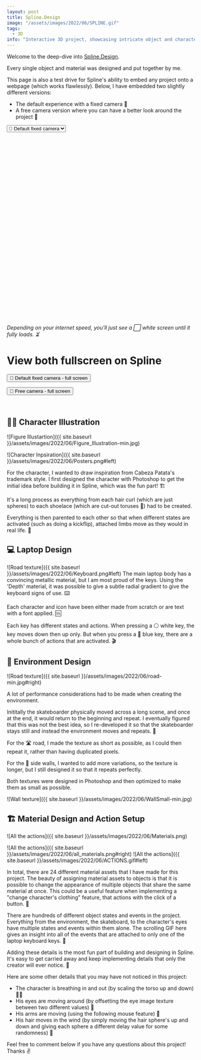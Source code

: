 ```yaml
---
layout: post
title: Spline.Design
image: "/assets/images/2022/06/SPLINE.gif"
tags:
  - 3D
info: "Interactive 3D project, showcasing intricate object and character design within a dynamic, repeating environment. "
---
```


Welcome to the deep-dive into <a href="https://spline.design/Spline" target="_blank">Spline.Design</a>.

Every single object and material was designed and put together by me.

This page is also a test drive for Spline's ability to embed any project onto a webpage (which works flawlessly). Below, I have embedded two slightly different versions:

- The default experience with a fixed camera 🎥
- A free camera version where you can have a better look around the project 🤳

<select style="display: block" class="switcher">
  <option value="https://my.spline.design/interactiveskategamefixedcameracopy-2eef31cd1fa496f59c19882a0bf05d58/">🎥 Default fixed camera</option>
  <option value="https://my.spline.design/interactiveskategamefreecamera-8f745fa3973cd555a32b2922ad9750cb/">🤳 Free camera </option>
</select>

<iframe class="switch-target" frameborder='0' width='100%' height='500px' allowfullscreen src="" scrolling="no"></iframe>

_Depending on your internet speed, you'll just see a ⬜️ white screen until it fully loads. ⏳_

# View both fullscreen on Spline

<form action="https://my.spline.design/interactiveskategamefixedcameracopy-2eef31cd1fa496f59c19882a0bf05d58/" target="_blank">
    <input type="submit" value="🎥 Default fixed camera - full screen" />
</form>

<form action="https://my.spline.design/interactiveskategamefreecamera-8f745fa3973cd555a32b2922ad9750cb/" target="_blank">
    <input type="submit" value="🤳 Free camera - full screen" />
</form>

<br>

## 🧍‍♂️ Character Illustration

![Figure Illustartion]({{ site.baseurl }}/assets/images/2022/06/Figure_Illustration-min.jpg)

![Character Inpsiration]({{ site.baseurl }}/assets/images/2022/06/Posters.png#left)

For the character, I wanted to draw inspiration from Cabeza Patata's trademark style. I first designed the character with Photoshop to get the initial idea before building it in Spline, which was the fun part! 🏗

It's a long process as everything from each hair curl (which are just spheres) to each shoelace (which are cut-out toruses 🍩) had to be created.

Everything is then parented to each other so that when different states are activated (such as doing a kickflip), attached limbs move as they would in real life. 🦾

## 💻 Laptop Design

![Road texture]({{ site.baseurl }}/assets/images/2022/06/Keyboard.png#left)
The main laptop body has a convincing metallic material, but I am most proud of the keys. Using the 'Depth' material, it was possible to give a subtle radial gradient to give the keyboard signs of use. ⌨️

Each character and icon have been either made from scratch or are text with a font applied. 🆒

Each key has different states and actions. When pressing a ⚪ white key, the key moves down then up only. But when you press a 🔵 blue key, there are a whole bunch of actions that are activated. 🎬

## 🌃 Environment Design

![Road texture]({{ site.baseurl }}/assets/images/2022/06/road-min.jpg#right)

A lot of performance considerations had to be made when creating the environment.

Inititally the skateboarder physically moved across a long scene, and once at the end, it would return to the beginning and repeat. I eventually figured that this was not the best idea, so I re-developed it so that the skateboarder stays still and instead the environment moves and repeats. 🔁

For the 🛣️ road, I made the texture as short as possible, as I could then repeat it, rather than having duplicated pixels.

For the 🌃 side walls, I wanted to add more variations, so the texture is longer, but I still designed it so that it repeats perfectly.

Both textures were designed in Photoshop and then optimized to make them as small as possible.

![Wall texture]({{ site.baseurl }}/assets/images/2022/06/WallSmall-min.jpg)

## 🏗 Material Design and Action Setup

![All the actions]({{ site.baseurl }}/assets/images/2022/06/Materials.png)

![All the actions]({{ site.baseurl }}/assets/images/2022/06/all_materials.png#right)
![All the actions]({{ site.baseurl }}/assets/images/2022/06/ACTIONS.gif#left)

In total, there are 24 different material assets that I have made for this project. The beauty of assigning material assets to objects is that it is possible to change the appearance of multiple objects that share the same material at once. This could be a useful feature when implementing a "change character's clothing" feature, that actions with the click of a button. 🤔

There are hundreds of different object states and events in the project. Everything from the environment, the skateboard, to the character's eyes have multiple states and events within them alone. The scrolling GIF here gives an insight into all of the events that are attached to only one of the laptop keyboard keys. 🤯

Adding these details is the most fun part of building and designing in Spline. It's easy to get carried away and keep implementing details that only the creator will ever notice. 🎨

Here are some other details that you may have not noticed in this project:

- The character is breathing in and out (by scaling the torso up and down) 😮‍💨
- His eyes are moving around (by offsetting the eye image texture between two different values) 👀
- His arms are moving (using the following mouse feature) 💪
- His hair moves in the wind (by simply moving the hair sphere's up and down and giving each sphere a different delay value for some randomness) 🦱

Feel free to comment below if you have any questions about this project! Thanks ✌️
